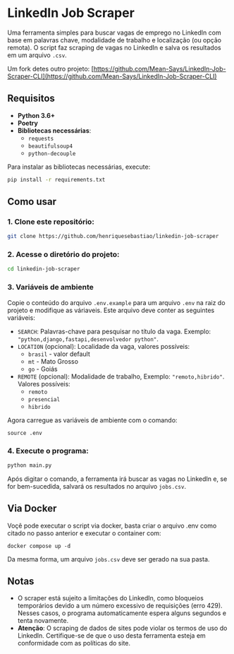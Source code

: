 # LinkedIn Job Scraper

Uma ferramenta simples para buscar vagas de emprego no LinkedIn com base em palavras chave, modalidade de trabalho e localização (ou opção remota). O script faz scraping de vagas no LinkedIn e salva os resultados em um arquivo `.csv`.

Um fork detes outro projeto: [https://github.com/Mean-Says/LinkedIn-Job-Scraper-CLI](https://github.com/Mean-Says/LinkedIn-Job-Scraper-CLI)

## Requisitos

- **Python 3.6+**
- **Poetry**
- **Bibliotecas necessárias**:
  - `requests`
  - `beautifulsoup4`
  - `python-decouple`

Para instalar as bibliotecas necessárias, execute:

```bash
pip install -r requirements.txt
```

## Como usar

### 1. Clone este repositório:

   ```bash
   git clone https://github.com/henriquesebastiao/linkedin-job-scraper
   ```

### 2. Acesse o diretório do projeto:

   ```bash
   cd linkedin-job-scraper
   ```

### 3. Variáveis de ambiente

Copie o conteúdo do arquivo `.env.example` para um arquivo `.env` na raiz do projeto e modifique as váriaveis. Este arquivo deve conter as seguintes variáveis:

- `SEARCH`: Palavras-chave para pesquisar no título da vaga. Exemplo: `"python,django,fastapi,desenvolvedor python"`.
- `LOCATION` (opcional): Localidade da vaga, valores possíveis:
   - `brasil` - valor default
   - `mt` - Mato Grosso
   - `go` - Goiás
- `REMOTE` (opcional): Modalidade de trabalho, Exemplo: `"remoto,hibrido"`. Valores possíveis:
   - `remoto`
   - `presencial`
   - `hibrido`

Agora carregue as variáveis de ambiente com o comando:

```shell
source .env
```

### 4. Execute o programa:

   ```bash
   python main.py
   ```

Após digitar o comando, a ferramenta irá buscar as vagas no LinkedIn e, se for bem-sucedida, salvará os resultados no arquivo `jobs.csv`.

## Via Docker

Voçê pode executar o script via docker, basta criar o arquivo .env como citado no passo anterior e executar o container com:

```shell
docker compose up -d
```

Da mesma forma, um arquivo `jobs.csv` deve ser gerado na sua pasta.

## Notas

- O scraper está sujeito a limitações do LinkedIn, como bloqueios temporários devido a um número excessivo de requisições (erro 429). Nesses casos, o programa automaticamente espera alguns segundos e tenta novamente.
- **Atenção**: O scraping de dados de sites pode violar os termos de uso do LinkedIn. Certifique-se de que o uso desta ferramenta esteja em conformidade com as políticas do site.
